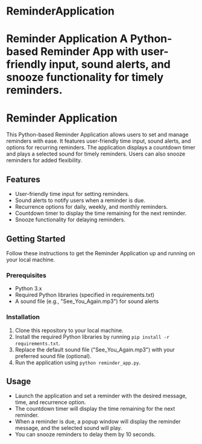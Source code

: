 # ReminderApplication
# Reminder Application  A Python-based Reminder App with user-friendly input, sound alerts, and snooze functionality for timely reminders.
# Reminder Application

This Python-based Reminder Application allows users to set and manage reminders with ease. It features user-friendly time input, sound alerts, and options for recurring reminders. The application displays a countdown timer and plays a selected sound for timely reminders. Users can also snooze reminders for added flexibility.

## Features

- User-friendly time input for setting reminders.
- Sound alerts to notify users when a reminder is due.
- Recurrence options for daily, weekly, and monthly reminders.
- Countdown timer to display the time remaining for the next reminder.
- Snooze functionality for delaying reminders.

## Getting Started

Follow these instructions to get the Reminder Application up and running on your local machine.

### Prerequisites

- Python 3.x
- Required Python libraries (specified in requirements.txt)
- A sound file (e.g., "See_You_Again.mp3") for sound alerts

### Installation

1. Clone this repository to your local machine.
2. Install the required Python libraries by running `pip install -r requirements.txt`.
3. Replace the default sound file ("See_You_Again.mp3") with your preferred sound file (optional).
4. Run the application using `python reminder_app.py`.

## Usage

- Launch the application and set a reminder with the desired message, time, and recurrence option.
- The countdown timer will display the time remaining for the next reminder.
- When a reminder is due, a popup window will display the reminder message, and the selected sound will play.
- You can snooze reminders to delay them by 10 seconds.
